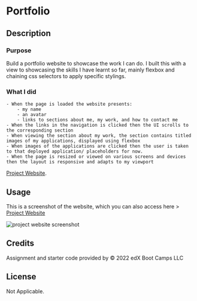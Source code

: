 # Portfolio

## Description 

### Purpose
Build a portfolio website to showcase the work I can do. I built this with a view to showcasing the skills I have learnt so far, mainly flexbox and chaining css selectors to apply specific stylings.

### What I did
    - When the page is loaded the website presents:
		- my name
		- an avatar
		- links to sections about me, my work, and how to contact me
	- When the links in the navigation is clicked then the UI scrolls to the corresponding section
	- When viewing the section about my work, the section contains titled images of my applications, displayed using flexbox
	- When images of the applications are clicked then the user is taken to that deployed application/ placeholders for now.
	- When the page is resized or viewed on various screens and devices then the layout is responsive and adapts to my viewport

[Project Website](https://nailahmukhtar.github.io/Portfolio).

## Usage 

This is a screenshot of the website, which you can also access here > [Project Website](https://nailahmukhtar.github.io/Portfolio/)

![project website screenshot](../Portfolio/images/website.png)


## Credits

Assignment and starter code provided by © 2022 edX Boot Camps LLC

## License

Not Applicable.



